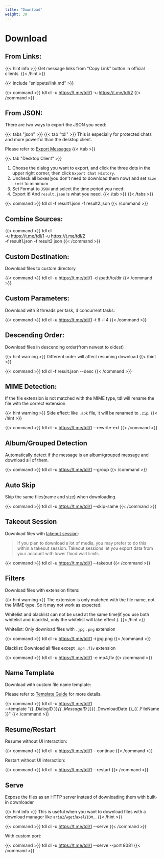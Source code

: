 ```yaml
---
title: "Download"
weight: 30
---
```


# Download

## From Links:

{{< hint info >}}
Get message links from "Copy Link" button in official clients.
{{< /hint >}}

{{< include "snippets/link.md" >}}

{{< command >}}
tdl dl -u https://t.me/tdl/1 -u https://t.me/tdl/2
{{< /command >}}

## From JSON:

There are two ways to export the JSON you need:

{{< tabs "json" >}}
{{< tab "tdl" >}}
This is especially for protected chats and more powerful than the desktop client.

Please refer to [Export Messages](/guide/tools/export-messages)
{{< /tab >}}

{{< tab "Desktop Client" >}}

1. Choose the dialog you want to export, and click the three dots in the upper right corner, then
   click `Export Chat History`.
2. Uncheck all boxes(you don't need to download them now) and set `Size Limit` to minimum
3. Set Format to `JSON` and select the time period you need.
4. Export it! And `result.json` is what you need.
   {{< /tab >}}
   {{< /tabs >}}

{{< command >}}
tdl dl -f result1.json -f result2.json
{{< /command >}}

## Combine Sources:

{{< command >}}
tdl dl \
-u https://t.me/tdl/1 -u https://t.me/tdl/2 \
-f result1.json -f result2.json
{{< /command >}}

## Custom Destination:

Download files to custom directory

{{< command >}}
tdl dl -u https://t.me/tdl/1 -d /path/to/dir
{{< /command >}}

## Custom Parameters:

Download with 8 threads per task, 4 concurrent tasks:

{{< command >}}
tdl dl -u https://t.me/tdl/1 -t 8 -l 4
{{< /command >}}

## Descending Order:

Download files in descending order(from newest to oldest)

{{< hint warning >}}
Different order will affect resuming download
{{< /hint >}}

{{< command >}}
tdl dl -f result.json --desc
{{< /command >}}

## MIME Detection:

If the file extension is not matched with the MIME type, tdl will rename the file with the correct extension.

{{< hint warning >}}
Side effect: like `.apk` file, it will be renamed to `.zip`.
{{< /hint >}}

{{< command >}}
tdl dl -u https://t.me/tdl/1 --rewrite-ext
{{< /command >}}

## Album/Grouped Detection

Automatically detect if the message is an album/grouped message and download all of them.

{{< command >}}
tdl dl -u https://t.me/tdl/1 --group
{{< /command >}}

## Auto Skip

Skip the same files(name and size) when downloading.

{{< command >}}
tdl dl -u https://t.me/tdl/1 --skip-same
{{< /command >}}

## Takeout Session

Download files
with [takeout session](https://arabic-telethon.readthedocs.io/en/stable/extra/examples/telegram-client.html#exporting-messages):

> If you plan to download a lot of media, you may prefer to do this within a takeout session. Takeout sessions let you
> export data from your account with lower flood wait limits.

{{< command >}}
tdl dl -u https://t.me/tdl/1 --takeout
{{< /command >}}

## Filters

Download files with extension filters:

{{< hint warning >}}
The extension is only matched with the file name, not the MIME type. So it may not work as expected.

Whitelist and blacklist can not be used at the same time(if you use both whitelist and blacklist, only the whitelist will take effect.).
{{< /hint >}}

Whitelist: Only download files with `.jpg` `.png` extension

{{< command >}}
tdl dl -u https://t.me/tdl/1 -i jpg,png
{{< /command >}}

Blacklist: Download all files except `.mp4` `.flv` extension

{{< command >}}
tdl dl -u https://t.me/tdl/1 -e mp4,flv
{{< /command >}}

## Name Template

Download with custom file name template:

Please refer to [Template Guide](/guide/template) for more details.

{{< command >}}
tdl dl -u https://t.me/tdl/1 \
--template "{{ .DialogID }}_{{ .MessageID }}_{{ .DownloadDate }}_{{ .FileName }}"
{{< /command >}}

## Resume/Restart

Resume without UI interaction:

{{< command >}}
tdl dl -u https://t.me/tdl/1 --continue
{{< /command >}}

Restart without UI interaction:

{{< command >}}
tdl dl -u https://t.me/tdl/1 --restart
{{< /command >}}

## Serve

Expose the files as an HTTP server instead of downloading them with built-in downloader

{{< hint info >}}
This is useful when you want to download files with a download manager like `aria2`/`wget`/`axel`/`IDM`...
{{< /hint >}}

{{< command >}}
tdl dl -u https://t.me/tdl/1 --serve
{{< /command >}}

With custom port:

{{< command >}}
tdl dl -u https://t.me/tdl/1 --serve --port 8081
{{< /command >}}
